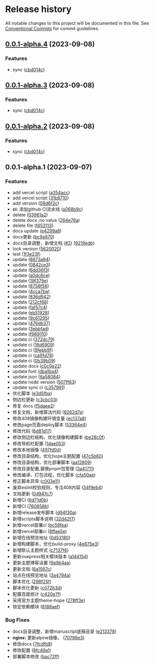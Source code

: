 # Release history

All notable changes to this project will be documented in this file. See [Conventional Commits](https://conventionalcommits.org) for commit guidelines.

<!-- #region recent-beta -->

## [0.0.1-alpha.4](https://github.com/mmdapl/408CSFamily/compare/v0.0.1-alpha.1...v0.0.1-alpha.4) (2023-09-08)


### Features

* sync ([cbd014c](https://github.com/mmdapl/408CSFamily/commit/cbd014c163e93eed947509739c7a1b356b37f872))

## [0.0.1-alpha.3](https://github.com/mmdapl/408CSFamily/compare/v0.0.1-alpha.1...v0.0.1-alpha.3) (2023-09-08)


### Features

* sync ([cbd014c](https://github.com/mmdapl/408CSFamily/commit/cbd014c163e93eed947509739c7a1b356b37f872))

## [0.0.1-alpha.2](https://github.com/mmdapl/408CSFamily/compare/v0.0.1-alpha.1...v0.0.1-alpha.2) (2023-09-08)


### Features

* sync ([cbd014c](https://github.com/mmdapl/408CSFamily/commit/cbd014c163e93eed947509739c7a1b356b37f872))

## 0.0.1-alpha.1 (2023-09-07)


### Features

* add vercel script ([a354acc](https://github.com/mmdapl/408CSFamily/commit/a354acced9f9485e0aa2634ac227ab97657de14d))
* add vercel script ([31b8710](https://github.com/mmdapl/408CSFamily/commit/31b87103c4e0fdbffe7e18ad99e1c2bdc1941248))
* add version ([09d6f2c](https://github.com/mmdapl/408CSFamily/commit/09d6f2ce315dc02b02f6ed6a468b614bb5f22810))
* **ci:** 添加github CI流水线 ([a068b9c](https://github.com/mmdapl/408CSFamily/commit/a068b9cf566c3670382131d2a7ce057f773e6163))
* delete ([03961a2](https://github.com/mmdapl/408CSFamily/commit/03961a216df2b43da4bc2541a36e8424f835ecc9))
* delete docs ,no value ([264e76a](https://github.com/mmdapl/408CSFamily/commit/264e76a03a1f7b4a9266124a270f6c2f72d4e358))
* delete file ([f453113](https://github.com/mmdapl/408CSFamily/commit/f453113304ef85db6304808be89926f16a971b5d))
* docs update ([e4299a8](https://github.com/mmdapl/408CSFamily/commit/e4299a8bddfe78a583b082822011442478dfb6ff))
* docs更新 ([bc9a970](https://github.com/mmdapl/408CSFamily/commit/bc9a970e6a0f822751256c7cf6cdb1612d8cbd77))
* docs目录调整，新增文档 ([#2](https://github.com/mmdapl/408CSFamily/issues/2)) ([9219edb](https://github.com/mmdapl/408CSFamily/commit/9219edb7be3d63a19d1558b1d3d712fab4908762))
* lock  version ([5620020](https://github.com/mmdapl/408CSFamily/commit/5620020b7f068cb4be98cf2c80ffad8547e756ee))
* test ([1f3e23f](https://github.com/mmdapl/408CSFamily/commit/1f3e23fa742916fbbae7120a7470056c927a6a0f))
* update ([8673a64](https://github.com/mmdapl/408CSFamily/commit/8673a64409d646195122835828ffe14be265c97a))
* update ([0842ce3](https://github.com/mmdapl/408CSFamily/commit/0842ce327600700d2406dba560048cbe25718447))
* update ([6dd36f3](https://github.com/mmdapl/408CSFamily/commit/6dd36f328a375cd04317e49b2d67e112b8b374b5))
* update ([a0dc6ce](https://github.com/mmdapl/408CSFamily/commit/a0dc6ce9e6957a8d23059701b6a50269683965eb))
* update ([19f379e](https://github.com/mmdapl/408CSFamily/commit/19f379e12325fa8e405c97ec8f36ed5eddd6756c))
* update ([8758f56](https://github.com/mmdapl/408CSFamily/commit/8758f56d2a4fa721d3a0c31eda5470db1f9af954))
* update ([4cca7ba](https://github.com/mmdapl/408CSFamily/commit/4cca7bae38e48a5be4a312a928c41334e0e60ba1))
* update ([836d942](https://github.com/mmdapl/408CSFamily/commit/836d9423065dc9ff8e4ccfbcb9e9bd772403b1ef))
* update ([212cf68](https://github.com/mmdapl/408CSFamily/commit/212cf6812e14970340411eb036b38ca8c62182f5))
* update ([faf57c4](https://github.com/mmdapl/408CSFamily/commit/faf57c44f37c050eb9c7f2135434fd5cbc47a196))
* update ([eb51928](https://github.com/mmdapl/408CSFamily/commit/eb5192819b92bd4c4b5cdc003d1cac12e4fefd9a))
* update ([9c61295](https://github.com/mmdapl/408CSFamily/commit/9c6129575f8d6c965f0484799a2b747757e098bb))
* update ([476db37](https://github.com/mmdapl/408CSFamily/commit/476db373d513d0166d2f6a073fd1324bce456093))
* update ([3ebbfad](https://github.com/mmdapl/408CSFamily/commit/3ebbfad65bb4b5964d59326be2abe4b27844249b))
* update ([f989110](https://github.com/mmdapl/408CSFamily/commit/f989110774ad2a00a2a5fb9ca6b51d42acb55a59))
* update ci ([372dc79](https://github.com/mmdapl/408CSFamily/commit/372dc792c7861a879ff686747fb8c76bd70f4761))
* update ci ([16d6909](https://github.com/mmdapl/408CSFamily/commit/16d690954f984d7b69d1881d2967a1bf20c44438))
* update ci ([9febb9f](https://github.com/mmdapl/408CSFamily/commit/9febb9fb3283bf95e52442f29614c845da8b8bb6))
* update ci ([ca91d78](https://github.com/mmdapl/408CSFamily/commit/ca91d78f22d8905ac71148abf96c88db1a5cdc16))
* update ci ([0b39b09](https://github.com/mmdapl/408CSFamily/commit/0b39b09e0ebd270a524ce090faabfe575c1303c0))
* update docs ([c0c0e22](https://github.com/mmdapl/408CSFamily/commit/c0c0e223e2257ae743da6a259bc465a87bc10c99))
* update font ([dba1ba4](https://github.com/mmdapl/408CSFamily/commit/dba1ba4bbaa907ef1465af18e4a6b2c29a92c71a))
* update json ([6a58084](https://github.com/mmdapl/408CSFamily/commit/6a58084f43d13d36a05b10b33e097703180ef7d1))
* update node version ([507ff83](https://github.com/mmdapl/408CSFamily/commit/507ff838f71ab2360e49ef422f6fe969a36882a8))
* update sync ci ([c357991](https://github.com/mmdapl/408CSFamily/commit/c357991e49a1513f67b92167426c57d68c711c14))
* 优化脚本 ([e3d5fba](https://github.com/mmdapl/408CSFamily/commit/e3d5fbad7814d0cb652484e0eb5acbdcbe2d940b))
* 侧边栏更新 ([c3cbc03](https://github.com/mmdapl/408CSFamily/commit/c3cbc0353aefc17e57dda974b24c0da215ec9163))
* 修复 docs ([f5daee2](https://github.com/mmdapl/408CSFamily/commit/f5daee2ae39a69aeb8d2630b7f17ce116243b1c3))
* 修复文档，新增算法代码 ([8262d7a](https://github.com/mmdapl/408CSFamily/commit/8262d7ab42566e2d32c62f1f9091cc39062e0b07))
* 修改408镜像构建环境变量 ([ec137a8](https://github.com/mmdapl/408CSFamily/commit/ec137a8eec59ee9c5293fcfb17fa224e7176cfd4))
* 修改page页面deploy脚本 ([53364e4](https://github.com/mmdapl/408CSFamily/commit/53364e49114e7cbbd774594ce8bfcc84010fcf65))
* 修改代码 ([6d81d17](https://github.com/mmdapl/408CSFamily/commit/6d81d1706a9d55bdd810b066fef519b84c020080))
* 修改侧边栏结构，优化镜像构建脚本 ([be28c0f](https://github.com/mmdapl/408CSFamily/commit/be28c0ff8357d508e466a463aa83e5b3ffd39524))
* 修改导航栏配置 ([1dae053](https://github.com/mmdapl/408CSFamily/commit/1dae053473397ad324070d144f2072117e17df68))
* 修改本地镜像 ([497fd0d](https://github.com/mmdapl/408CSFamily/commit/497fd0d9cf52624859ba8fa59a4db947dfe2931e))
* 修改目录结构，优化hope主题配置 ([47c5b60](https://github.com/mmdapl/408CSFamily/commit/47c5b60c00b465dc273578a59f2e2795d98f2623))
* 修改目录结构，优化部署脚本 ([aa12809](https://github.com/mmdapl/408CSFamily/commit/aa1280912abe70335958acc9aeb9db2b794a92a7))
* 修改目录配置,替换pnpm包管理 ([3a41711](https://github.com/mmdapl/408CSFamily/commit/3a417110aa5ff6e481112a6a5ad2d3e2a4b30f6a))
* 修改编译、打包流程，优化脚本 ([cfa50ae](https://github.com/mmdapl/408CSFamily/commit/cfa50ae38e27ada63d0d9526fe3a22ea8d4cfc28))
* 修正脚本异常 ([c003e11](https://github.com/mmdapl/408CSFamily/commit/c003e11b8044bfdf1ff7151f04f9c03fea777095))
* 废弃eslint校验规则，专注408内容 ([34f9eb4](https://github.com/mmdapl/408CSFamily/commit/34f9eb419c1a72552a19c906a8c64b83574dd293))
* 文档更新 ([0d947c7](https://github.com/mmdapl/408CSFamily/commit/0d947c74c20dbdf170cc49f0281ff4b196b6b206))
* 新增CI ([6d71d0b](https://github.com/mmdapl/408CSFamily/commit/6d71d0be92217696146a247132778c22603391ee))
* 新增CI ([760858b](https://github.com/mmdapl/408CSFamily/commit/760858b55049a8c127d2a667d5a8071100af0035))
* 新增release发布脚本 ([d94f30a](https://github.com/mmdapl/408CSFamily/commit/d94f30aa20063cd1c8bd9b08f63acf484fe2e698))
* 新增scripts脚本说明 ([32d42f7](https://github.com/mmdapl/408CSFamily/commit/32d42f77bb5103760794994c0481d7d9b632d1d4))
* 新增vercel部署ci ([bc59fea](https://github.com/mmdapl/408CSFamily/commit/bc59fea739b0e20497ac86daf06a2bdbb11f8cf5))
* 新增vercel部署ci ([8ffae5e](https://github.com/mmdapl/408CSFamily/commit/8ffae5e09049743f319cc4135476884c2beb3cb4))
* 新增在线预览地址 ([0d53180](https://github.com/mmdapl/408CSFamily/commit/0d531806413e756f169dd21621d4ab02d176299c))
* 新增构建脚本，优化build-proxy ([4e875e3](https://github.com/mmdapl/408CSFamily/commit/4e875e32dfbd4efefec316b3ec3a01e4b2306363))
* 新增默认主题样式 ([c7137f6](https://github.com/mmdapl/408CSFamily/commit/c7137f6f108cbe1a976656924711282c074f4e70))
* 更新vuepress相关模块版本 ([a144154](https://github.com/mmdapl/408CSFamily/commit/a144154f9340fb07688e361194ce722c1614f1ec))
* 更新主题博客设置 ([9a9b4aa](https://github.com/mmdapl/408CSFamily/commit/9a9b4aadee73849ad21b0883f633c54e7a5fde87))
* 更新文档 ([6a1567c](https://github.com/mmdapl/408CSFamily/commit/6a1567cd2e9bf3942b50442085cab5c60b437227))
* 站点在线预览地址 ([3a4794a](https://github.com/mmdapl/408CSFamily/commit/3a4794a581f24b4d6bf5cd2b70b8289dbf69ac8e))
* 脚本优化 ([298f25f](https://github.com/mmdapl/408CSFamily/commit/298f25fef6424673d9eddd6bff734afb58913e49))
* 脚本优化更新 ([c072b3d](https://github.com/mmdapl/408CSFamily/commit/c072b3d3a4ae70d542a59b52babb1d67b4102230))
* 配置百度统计 ([c420e7f](https://github.com/mmdapl/408CSFamily/commit/c420e7fd588fa8dcbc6c9832582ac50829f73261))
* 采用官方主题theme-hope ([278ff3e](https://github.com/mmdapl/408CSFamily/commit/278ff3e4bd7581cb0e8d461cc4086a5442918eea))
* 锁定依赖模块 ([8188aef](https://github.com/mmdapl/408CSFamily/commit/8188aef4f3b9870ebba78f09ff703e0f12a5f671))


### Bug Fixes

* docs目录调整，新增manuscript底稿目录 ([e213378](https://github.com/mmdapl/408CSFamily/commit/e213378754d7f70184edd0c8089757507987e317))
* **nginx:** 更新alpine镜像， ([70798e3](https://github.com/mmdapl/408CSFamily/commit/70798e3dfd5244f4a255e08e7de8f5de94eb617f))
* 修改docs ([7fcdfb8](https://github.com/mmdapl/408CSFamily/commit/7fcdfb829fe8ec51b211e7c007049f127db1fa7d))
* 修改配置 ([8fc49a1](https://github.com/mmdapl/408CSFamily/commit/8fc49a1b4242bffd5e29b93de02e790afcfa9c63))
* 部署脚本修改 ([bac72ff](https://github.com/mmdapl/408CSFamily/commit/bac72ffaa554547de1973988262949725fa2c77e))
